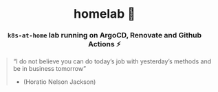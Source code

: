 <div align="center">

# homelab :microscope:

### `k8s-at-home` lab running on ArgoCD, Renovate and Github Actions :zap:

</div>

> “I do not believe you can do today’s job with yesterday’s methods and be in business tomorrow”
> - (Horatio Nelson Jackson)
